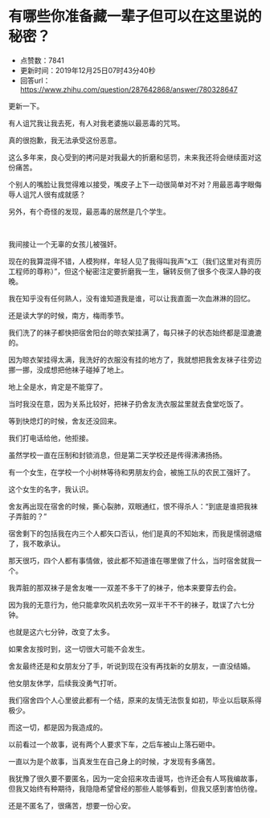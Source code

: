 # 有哪些你准备藏一辈子但可以在这里说的秘密？
- 点赞数：7841
- 更新时间：2019年12月25日07时43分40秒
- 回答url：https://www.zhihu.com/question/287642868/answer/780328647
<body>
 <p data-pid="Vfnb7XBi">更新一下。</p>
 <p data-pid="vrw7dFDO">有人诅咒我让我去死，有人对我老婆施以最恶毒的咒骂。</p>
 <p data-pid="lrC-ulGM">真的很抱歉，我无法承受这份恶意。</p>
 <p data-pid="1gxvT9Ls">这么多年来，良心受到的拷问是对我最大的折磨和惩罚，未来我还将会继续面对这份痛苦。</p>
 <p data-pid="OCGvteK4">个别人的嘴脸让我觉得难以接受，嘴皮子上下一动很简单对不对？用最恶毒字眼侮辱人诅咒人很有成就感？</p>
 <p data-pid="yLSrXvl8">另外，有个奇怪的发现，最恶毒的居然是几个学生。</p>
 <p class="ztext-empty-paragraph"><br></p>
 <p data-pid="GsgcyVAn">我间接让一个无辜的女孩儿被强奸。</p>
 <p data-pid="DpQgl2cg">现在的我算混得不错，人模狗样，年轻人见了我得叫我声“x工（我们这里对有资历工程师的尊称）”，但这个秘密注定要折磨我一生，辗转反侧了很多个夜深人静的夜晚。</p>
 <p data-pid="k67nry_U">我在知乎没有任何熟人，没有谁知道我是谁，可以让我直面一次血淋淋的回忆。</p>
 <p data-pid="Ixvgz6_b">还是读大学的时候，南方，梅雨季节。</p>
 <p data-pid="_lwbh10a">我们洗了的袜子都快把宿舍阳台的晾衣架挂满了，每只袜子的状态始终都是湿漉漉的。</p>
 <p data-pid="5IkSbBC5">因为晾衣架挂得太满，我洗好的衣服没有挂的地方了，我就想把我舍友袜子往旁边挪一挪，没成想把他袜子碰掉了地上。</p>
 <p data-pid="4ZT8g4oC">地上全是水，肯定是不能穿了。</p>
 <p data-pid="YPYYnOyo">当时我没在意，因为关系比较好，把袜子扔舍友洗衣服盆里就去食堂吃饭了。</p>
 <p data-pid="OEbYNZun">等到快熄灯的时候，舍友还没回来。</p>
 <p data-pid="U2vZBLos">我们打电话给他，他拒接。</p>
 <p data-pid="LPCmrGhc">虽然学校一直在压制和封锁消息，但是第二天学校还是传得沸沸扬扬。</p>
 <p data-pid="YxqyIxQ_">有一个女生，在学校一个小树林等待和男朋友约会，被施工队的农民工强奸了。</p>
 <p data-pid="Wzw_Rd6X">这个女生的名字，我认识。</p>
 <p data-pid="h3TOnKdd">舍友再出现在宿舍的时候，撕心裂肺，双眼通红，恨不得杀人：“到底是谁把我袜子弄脏的？”</p>
 <p data-pid="dYCTGvXX">宿舍剩下的包括我在内三个人都矢口否认，他们是真的不知始末，而我是懦弱退缩了，我不敢承认。</p>
 <p data-pid="I4kuXhDg">那天很巧，四个人都有事情做，彼此都不知道谁在哪里做了什么，当时宿舍就我一个。</p>
 <p data-pid="Qx6F8EEa">我弄脏的那双袜子是舍友唯一一双差不多干了的袜子，他本来要穿去约会。</p>
 <p data-pid="U-mPPk4W">因为我的无意行为，他只能拿吹风机去吹另一双半干不干的袜子，耽误了六七分钟。</p>
 <p data-pid="VcC8j66H">也就是这六七分钟，改变了太多。</p>
 <p data-pid="1uS5wSM6">如果舍友按时到，这一切很大可能不会发生。</p>
 <p data-pid="L3sq7Lmq">舍友最终还是和女朋友分了手，听说到现在没有再找新的女朋友，一直没结婚。</p>
 <p data-pid="gKl1QunB">他女朋友休学，后续我没勇气打听。</p>
 <p data-pid="AqSW0CT8">我们宿舍四个人心里彼此都有一个结，原来的友情无法恢复如初，毕业以后联系得极少。</p>
 <p data-pid="j9qML0Az">而这一切，都是因为我造成的。</p>
 <p data-pid="FaCS7JYs">以前看过一个故事，说有两个人要求下车，之后车被山上落石砸中。</p>
 <p data-pid="XLvVEO3q">一直以为是个故事，当真发生在自己身上的时候，才发现有多痛苦。</p>
 <p data-pid="RDSeVASb">我犹豫了很久要不要匿名，因为一定会招来攻击谩骂，也许还会有人骂我编故事，但我又始终有种期待，我隐隐希望曾经的那些人能够看到，但我又感到害怕彷徨。</p>
 <p data-pid="TPH1TFGS">还是不匿名了，很痛苦，想要一份心安。</p>
</body>